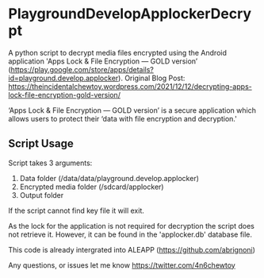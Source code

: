 # PlaygroundDevelopApplockerDecrypt
A python script to decrypt media files encrypted using the Android application 'Apps Lock &amp; File Encryption — GOLD version’ (https://play.google.com/store/apps/details?id=playground.develop.applocker).
Original Blog Post: https://theincidentalchewtoy.wordpress.com/2021/12/12/decrypting-apps-lock-file-encryption-gold-version/

‘Apps Lock & File Encryption — GOLD version’ is a secure application which allows users to protect their ‘data with file encryption and decryption.'

## Script Usage

Script takes 3 arguments:

1. Data folder (/data/data/playground.develop.applocker)
2. Encrypted media folder (/sdcard/applocker)
3. Output folder

If the script cannot find key file it will exit.

As the lock for the application is not required for decryption the script does not retrieve it. However, it can be found in the 'applocker.db' database file.

This code is already intergrated into ALEAPP (https://github.com/abrignoni)

Any questions, or issues let me know https://twitter.com/4n6chewtoy
